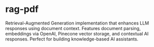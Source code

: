 # rag-pdf
Retrieval-Augmented Generation implementation that enhances LLM responses using document context. Features document parsing, embeddings via OpenAI, Pinecone vector storage, and contextual AI responses. Perfect for building knowledge-based AI assistants.
